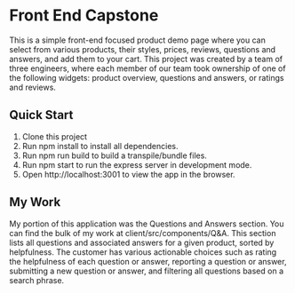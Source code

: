 # Front End Capstone
This is a simple front-end focused product demo page where you can select from various products, their styles, prices, reviews, questions and answers, and add them to your cart. This project was created by a team of three engineers, where each member of our team took ownership of one of the following widgets: product overview, questions and answers, or ratings and reviews.

## Quick Start
1. Clone this project
2. Run npm install to install all dependencies.
3. Run npm run build to build a transpile/bundle files.
4. Run npm start to run the express server in development mode.
5. Open http://localhost:3001 to view the app in the browser.

## My Work
My portion of this application was the Questions and Answers section. You can find the bulk of my work at client/src/components/Q&A. This section lists all questions and associated answers for a given product, sorted by helpfulness. The customer has various actionable choices such as rating the helpfulness of each question or answer, reporting a question or answer, submitting a new question or answer, and filtering all questions based on a search phrase.

